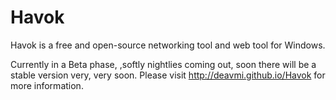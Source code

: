 Havok
=====

Havok is a free and open-source networking tool and web tool for Windows.

Currently in a Beta phase, ,softly nightlies coming out, soon there will be a stable version very, very soon. Please
visit http://deavmi.github.io/Havok for more information.
